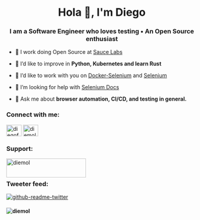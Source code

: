 <h1 align="center">Hola 👋, I'm Diego</h1>
<h3 align="center">I am a Software Engineer who loves testing • An Open Source enthusiast</h3>

- 🔭 I work doing Open Source at [Sauce Labs](https://saucelabs.com)

- 🌱 I’d like to improve in **Python, Kubernetes and learn Rust**

- 👯 I’d like to work with you on [Docker-Selenium](https://github.com/SeleniumHQ/docker-selenium) and [Selenium](https://github.com/SeleniumHQ/selenium)

- 🤝 I’m looking for help with [Selenium Docs](https://github.com/SeleniumHQ/seleniumhq.github.io)

- 💬 Ask me about **browser automation, CI/CD, and testing in general.**

<h3 align="left">Connect with me:</h3>
<p align="left">
<a href="https://twitter.com/diegofmolina" target="blank"><img align="center" src="https://raw.githubusercontent.com/rahuldkjain/github-profile-readme-generator/master/src/images/icons/Social/twitter.svg" alt="diegofmolina" height="30" width="40" /></a>
<a href="https://linkedin.com/in/diemol" target="blank"><img align="center" src="https://raw.githubusercontent.com/rahuldkjain/github-profile-readme-generator/master/src/images/icons/Social/linked-in-alt.svg" alt="diemol" height="30" width="40" /></a>
</p>

<h3 align="left">Support:</h3>
<p><a href="https://www.buymeacoffee.com/diemol"> <img align="left" src="https://cdn.buymeacoffee.com/buttons/v2/default-yellow.png" height="50" width="210" alt="diemol" /></a></p><br><br>

<h3 align="left">Tweeter feed:</h3>

[![github-readme-twitter](https://github-readme-twitter.gazf.vercel.app/api?id=diegofmolina&layout=wide)](https://github.com/gazf/github-readme-twitter)

<h4>
<p align="left"> <img src="https://komarev.com/ghpvc/?username=diemol&label=Profile%20views&color=0e75b6&style=flat" alt="diemol" /> </p>
</h4>
